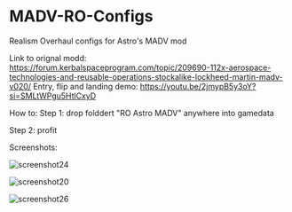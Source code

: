 # MADV-RO-Configs
Realism Overhaul configs for Astro's MADV mod

Link to orignal modd: https://forum.kerbalspaceprogram.com/topic/209690-112x-aerospace-technologies-and-reusable-operations-stockalike-lockheed-martin-madv-v020/
Entry, flip and landing demo: https://youtu.be/2jmypB5y3oY?si=SMLtWPgu5HtlCxyD

How to:
Step 1: drop folddert "RO Astro MADV" anywhere into gamedata

Step 2: profit

Screenshots: 

![screenshot24](https://github.com/user-attachments/assets/ae831d42-4651-4988-8900-89074f532e3f)

![screenshot20](https://github.com/user-attachments/assets/66c6fe8b-2310-4eb4-9fbf-6fcf9d44e483)

![screenshot26](https://github.com/user-attachments/assets/7ce13fca-dc75-4c69-9f91-b94cec7c586b)
